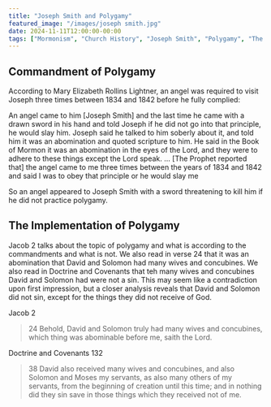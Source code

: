 ```yaml
---
title: "Joseph Smith and Polygamy"
featured_image: "/images/joseph smith.jpg"
date: 2024-11-11T12:00:00-00:00
tags: ["Mormonism", "Church History", "Joseph Smith", "Polygamy", "The Church of Jesus Christ of Latter Day Saints"]
---
```


## Commandment of Polygamy

According to Mary Elizabeth Rollins Lightner, an angel was required to visit Joseph three times between 1834 and 1842 before he fully complied:

An angel came to him [Joseph Smith] and the last time he came with a drawn sword in his hand and told Joseph if he did not go into that principle, he would slay him. Joseph said he talked to him soberly about it, and told him it was an abomination and quoted scripture to him. He said in the Book of Mormon it was an abomination in the eyes of the Lord, and they were to adhere to these things except the Lord speak. … [The Prophet reported that] the angel came to me three times between the years of 1834 and 1842 and said I was to obey that principle or he would slay me

So an angel appeared to Joseph Smith with a sword threatening to kill him if he did not practice polygamy. 

## The Implementation of Polygamy

Jacob 2 talks about the topic of polygamy and what is according to the commandments and what is not. We also read in verse 24 that it was an abomination that David and Solomon had many wives and concubines. We also read in Doctrine and Covenants that teh many wives and concubines David and Solomon had were not a sin. This may seem like a contradiction upon first impression, but a closer analysis reveals that David and Solomon did not sin, except for the things they did not receive of God. 

Jacob 2
> 24 Behold, David and Solomon truly had many wives and concubines, which thing was abominable before me, saith the Lord.

Doctrine and Covenants 132
> 38 David also received many wives and concubines, and also Solomon and Moses my servants, as also many others of my servants, from the beginning of creation until this time; and in nothing did they sin save in those things which they received not of me.
